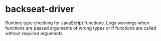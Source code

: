 # backseat-driver
Runtime type checking for JavaScript functions. Logs warnings when functions are passed arguments of wrong types or if functions are called without required arguments.
